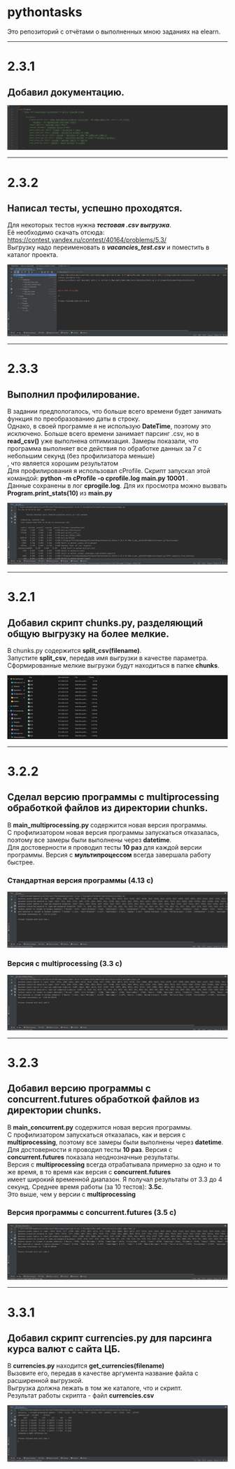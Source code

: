 # pythontasks
Это репозиторий с отчётами о выполненных мною заданиях на elearn.
<hr></hr>  

**2.3.1**
=====================
Добавил документацию.
-----------------------------------
![Документация](README/documentation.jpg) 

<hr></hr>  

**2.3.2**
=====================
Написал тесты, успешно проходятся.
-----------------------------------  
Для некоторых тестов нужна ***тестовая .csv выгрузка***.   
Её необходимо скачать отсюда: https://contest.yandex.ru/contest/40164/problems/5.3/   
Выгрузку надо переименовать в ***vacancies_test.csv*** и поместить в каталог проекта.  
  
![Тесты](README/tests.jpg)

<hr></hr>  

**2.3.3**
=====================
Выполнил профилирование.
-----------------------------------  
В задании предпологалось, что больше всего времени будет занимать функция по преобразованию даты в строку.  
Однако, в своей программе я не использую **DateTime**, поэтому это исключено.
Больше всего времени занимает парсинг .csv, но в **read_csv()** уже выполнена оптимизация.
Замеры показали, что программа выполняет все действия по обработке данных за 7 с небольшим секунд (без профилизатора меньше)  
, что является хорошим результатом  
Для профилирования я использовал cProfile. 
Скрипт запускал этой командой: **python -m cProfile -o cprofile.log main.py 10001** .  
Данные сохранены в лог **cprogile.log**. Для их просмотра можно вызвать **Program.print_stats(10)** из **main.py**
  
![Профилирование](README/cprofile_test.jpg)

<hr></hr>  

**3.2.1**
=====================
Добавил скрипт chunks.py, разделяющий общую выгрузку на более мелкие.
-----------------------------------  
В chunks.py содержится **split_csv(filename)**.  
Запустите **split_csv**, передав имя выгрузки в качестве параметра.  
Сформированные мелкие выгрузки будут находиться в папке **chunks**.  

![Чанки](README/chunks.jpg)  

<hr></hr>  

**3.2.2**
=====================
Сделал версию программы с **multiprocessing** обработкой файлов из директории chunks.
-----------------------------------  
В **main_multiprocessing.py** содержится новая версия программы.   
С профилизатором новая версия программы запускаться отказалась, поэтому все замеры были выполнены через **datetime**.  
Для достоверности я проводил тесты **10 раз** для каждой версии программы. Версия с **мультипроцессом** всегда завершала работу быстрее.    
### Стандартная версия программы (4.13 c)

![Стандартная версия программы](README/standard_test.jpg)  

### Версия с multiprocessing (3.3 c)


![Версия с multiprocessing](README/multiprocessing_test.jpg)  

<hr></hr>  

**3.2.3**
=====================
Добавил версию программы с **concurrent.futures** обработкой файлов из директории chunks.
-----------------------------------  
В **main_concurrent.py** содержится новая версия программы.   
С профилизатором запускаться отказалась, как и версия с **multiprocessing**, поэтому все замеры были выполнены через **datetime**.  
Для достоверности я проводил тесты **10 раз**. Версия с **concurrent.futures** показала неоднозначные результаты.  
Версия с **multiprocessing** всегда отрабатывала примерно за одно и то же время, в то время как версия с **concurrent.futures**  
имеет широкий временной диапазон. Я получал результаты от 3.3 до 4 секунд. Среднее время работы (за 10 тестов): **3.5c**.  
Это выше, чем у версии с **multiprocessing**
### Версия программы с concurrent.futures (3.5 c)

![Версия программы с concurrent.futures](README/concurrent_test.jpg)  

<hr></hr>  

**3.3.1**
=====================
Добавил скрипт **currencies.py** для парсинга курса валют с сайта ЦБ.
-----------------------------------  
В **currencies.py** находится **get_currencies(filename)**  
Вызовите его, передав в качестве аргумента название файла с расширенной выгрузкой.  
Выгрузка должна лежать в том же каталоге, что и скрипт.  
Результат работы скрипта - файл **currencies.csv**

![Пример работы скрипта](README/currencies_parsing.jpg)  






